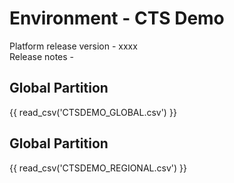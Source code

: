 # Environment - CTS Demo

Platform release version - xxxx <br>
Release notes - 

## Global Partition

{{ read_csv('CTSDEMO_GLOBAL.csv') }} 

## Global Partition

{{ read_csv('CTSDEMO_REGIONAL.csv') }} 


